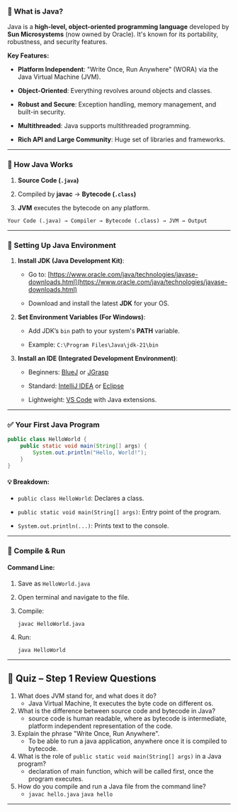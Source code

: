 ### 📌 What is Java?

Java is a **high-level, object-oriented programming language** developed by **Sun Microsystems** (now owned by Oracle). It's known for its portability, robustness, and security features.

**Key Features:**

- **Platform Independent**: "Write Once, Run Anywhere" (WORA) via the Java Virtual Machine (JVM).
    
- **Object-Oriented**: Everything revolves around objects and classes.
    
- **Robust and Secure**: Exception handling, memory management, and built-in security.
    
- **Multithreaded**: Java supports multithreaded programming.
    
- **Rich API and Large Community**: Huge set of libraries and frameworks.

---

### 🧠 How Java Works

1. **Source Code (`.java`)**
    
2. Compiled by **javac** → **Bytecode (`.class`)**
    
3. **JVM** executes the bytecode on any platform.

```plaintext
Your Code (.java) → Compiler → Bytecode (.class) → JVM → Output
```

---

### 🔧 Setting Up Java Environment

1. **Install JDK (Java Development Kit)**:
    
    - Go to: [https://www.oracle.com/java/technologies/javase-downloads.html](https://www.oracle.com/java/technologies/javase-downloads.html)
        
    - Download and install the latest **JDK** for your OS.
        
2. **Set Environment Variables (For Windows)**:
    
    - Add JDK’s `bin` path to your system's **PATH** variable.
        
    - Example: `C:\Program Files\Java\jdk-21\bin`
        
3. **Install an IDE (Integrated Development Environment)**:
    
    - Beginners: [BlueJ](https://www.bluej.org/) or [JGrasp](https://jgrasp.org/)
        
    - Standard: [IntelliJ IDEA](https://www.jetbrains.com/idea/) or [Eclipse](https://www.eclipse.org/)
        
    - Lightweight: [VS Code](https://code.visualstudio.com/) with Java extensions.


---

### ✅ Your First Java Program

```java
public class HelloWorld {
    public static void main(String[] args) {
        System.out.println("Hello, World!");
    }
}
```

#### 💡 Breakdown:

- `public class HelloWorld`: Declares a class.
    
- `public static void main(String[] args)`: Entry point of the program.
    
- `System.out.println(...)`: Prints text to the console.


---

### 🔄 Compile & Run

#### **Command Line**:

1. Save as `HelloWorld.java`
    
2. Open terminal and navigate to the file.
    
3. Compile:
    
    ```
    javac HelloWorld.java
    ```
    
4. Run:
    
    ```
    java HelloWorld
    ```


---

## 🧪 Quiz – Step 1 Review Questions

1. What does JVM stand for, and what does it do?
    - Java Virtual Machine, It executes the byte code on different os.
2. What is the difference between source code and bytecode in Java?
    - source code is human readable, where as bytecode is intermediate, platform independent representation of the code.
3. Explain the phrase "Write Once, Run Anywhere".
    - To be able to run a java application, anywhere once it is compiled to bytecode.
4. What is the role of `public static void main(String[] args)` in a Java program?
    - declaration of main function, which will be called first, once the program executes.
5. How do you compile and run a Java file from the command line?
	- `javac hello.java` `java hello`

---
